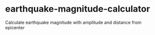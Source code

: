# earthquake-magnitude-calculator
Calculate earthquake magnitude with amplitude and distance from epicenter
